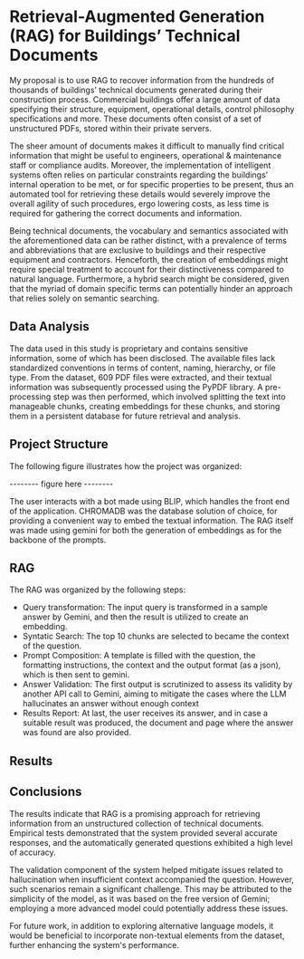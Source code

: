 # Retrieval-Augmented Generation (RAG) for Buildings’ Technical Documents
My proposal is to use RAG to recover information from the hundreds of thousands of buildings’ technical documents generated during their construction process. Commercial buildings offer a large amount of data specifying their structure, equipment, operational details, control philosophy specifications and more. These documents often consist of a set of unstructured PDFs, stored within their private servers.

The sheer amount of documents makes it difficult to manually find critical information that might be useful to engineers, operational & maintenance staff or compliance audits. Moreover, the implementation of intelligent systems often relies on particular constraints regarding the buildings’ internal operation to be met, or for specific properties to be present, thus an automated tool for retrieving these details would severely improve the overall agility of such procedures, ergo lowering costs, as less time is required for gathering the correct documents and information.

Being technical documents, the vocabulary and semantics associated with the aforementioned data can be rather distinct, with a prevalence of terms and abbreviations that are exclusive to buildings and their respective equipment and contractors. Henceforth, the creation of embeddings might require special treatment to account for their distinctiveness compared to natural language. Furthermore, a hybrid search might be considered, given that the myriad of domain specific terms can potentially hinder an approach that relies solely on semantic searching.


## Data Analysis
The data used in this study is proprietary and contains sensitive information, some of which has been disclosed. The available files lack standardized conventions in terms of content, naming, hierarchy, or file type. From the dataset, 609 PDF files were extracted, and their textual information was subsequently processed using the PyPDF library. A pre-processing step was then performed, which involved splitting the text into manageable chunks, creating embeddings for these chunks, and storing them in a persistent database for future retrieval and analysis.

## Project Structure
The following figure illustrates how the project was organized:

-------- figure here --------

The user interacts with a bot made using BLIP, which handles the front end of the application.
CHROMADB was the database solution of choice, for providing a convenient way to embed the textual information.
The RAG itself was made using gemini for both the generation of embeddings as for the backbone of the prompts.

## RAG
The RAG was organized by the following steps:
* Query transformation: The input query is transformed in a sample answer by Gemini, and then the result is utilized to create an embedding.
* Syntatic Search: The top 10 chunks are selected to became the context of the question.
* Prompt Composition: A template is filled with the question, the formatting instructions, the context and the output format (as a json), which is then sent to gemini.
* Answer Validation: The first output is scrutinized to assess its validity by another API call to Gemini, aiming to mitigate the cases where the LLM hallucinates an answer without enough context
* Results Report: At last, the user receives its answer, and in case a suitable result was produced, the document and page where the answer was found are also provided.

## Results


## Conclusions
The results indicate that RAG is a promising approach for retrieving information from an unstructured collection of technical documents. Empirical tests demonstrated that the system provided several accurate responses, and the automatically generated questions exhibited a high level of accuracy.

The validation component of the system helped mitigate issues related to hallucination when insufficient context accompanied the question. However, such scenarios remain a significant challenge. This may be attributed to the simplicity of the model, as it was based on the free version of Gemini; employing a more advanced model could potentially address these issues.

For future work, in addition to exploring alternative language models, it would be beneficial to incorporate non-textual elements from the dataset, further enhancing the system's performance.
